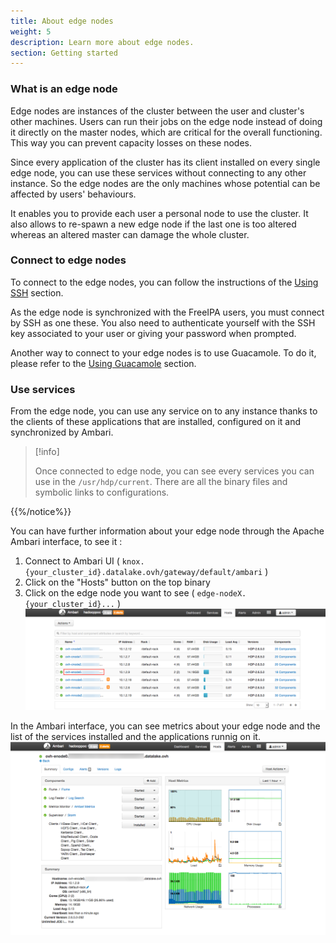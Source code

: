 ```yaml
---
title: About edge nodes
weight: 5
description: Learn more about edge nodes.
section: Getting started
---
```


### What is an edge node

Edge nodes are instances of the cluster between the user and cluster's other machines. Users can run their jobs on the edge node instead of doing it directly on the master nodes, which are critical for the overall functioning.
This way you can prevent capacity losses on these nodes.

Since every application of the cluster has its client installed on every single edge node, you can use these services without connecting to any other instance. So the edge nodes are the only machines whose potential can be affected by users' behaviours.

It enables you to provide each user a personal node to use the cluster. It also allows to re-spawn a new edge node if the last one is too altered whereas an altered master can damage the whole cluster.

### Connect to edge nodes

To connect to the edge nodes, you can follow the instructions of the [Using SSH](../connect-using-ssh/guide.en-gb.md) section.

As the edge node is synchronized with the FreeIPA users, you must connect by SSH as one these. You also need to authenticate yourself with the SSH key associated to your user or giving your password when prompted.

Another way to connect to your edge nodes is to use Guacamole. To do it, please refer to the [Using Guacamole](../connect-using-guacamole/guide.en-gb.md) section.

### Use services

From the edge node, you can use any service on to any instance thanks to the clients of these applications that are installed, configured on it and synchronized by Ambari.


> [!info]
>
> Once connected to edge node, you can see every services you can use in the `/usr/hdp/current`.
> There are all the binary files and symbolic links to configurations.
>

{{%/notice%}}

You can have further information about your edge node through the Apache Ambari interface, to see it :

1. Connect to Ambari UI ( `knox.{your_cluster_id}.datalake.ovh/gateway/default/ambari` )
2. Click on the "Hosts" button on the top binary
3. Click on the edge node you want to see ( `edge-nodeX.{your_cluster_id}...` )
![Ambari list of hosts](images/ambari_hosts.png)

In the Ambari interface, you can see metrics about your edge node and the list of the services installed and the applications runnig on it.
![Ambari edge node view](images/ambari_edge_node.png)
